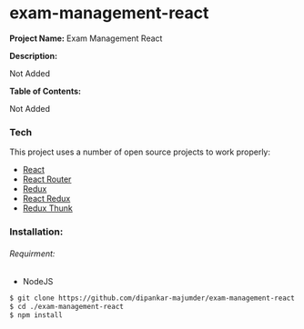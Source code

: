 # exam-management-react

**Project Name:** Exam Management React

**Description:**

Not Added

**Table of Contents:**

Not Added

### **Tech**



This project uses a number of open source projects to work properly:
* [React](https://reactjs.org/)
* [React Router](https://reacttraining.com/react-router/web/)
* [Redux](https://redux.js.org/)
* [React Redux](https://react-redux.js.org/)
* [Redux Thunk](https://github.com/reduxjs/redux-thunk)

### **Installation:**

###### Requirment:

- NodeJS

```sh
$ git clone https://github.com/dipankar-majumder/exam-management-react.git
$ cd ./exam-management-react
$ npm install
```
